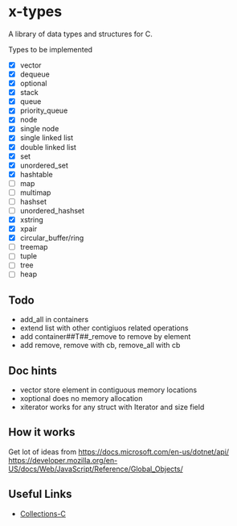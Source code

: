 
# x-types

A library of data types and structures for C.

Types to be implemented

- [x] vector
- [x] dequeue
- [x] optional
- [x] stack
- [x] queue
- [x] priority_queue
- [x] node
- [x] single node
- [x] single linked list
- [x] double linked list
- [x] set
- [x] unordered_set
- [x] hashtable
- [ ] map
- [ ] multimap
- [ ] hashset
- [ ] unordered_hashset
- [x] xstring
- [x] xpair
- [x] circular_buffer/ring
- [ ] treemap
- [ ] tuple
- [ ] tree
- [ ] heap

## Todo

- add_all in containers
- extend list with other contigiuos related operations
- add container##T##_remove to remove by element
- add remove, remove with cb, remove_all with cb

## Doc hints

- vector store element in contiguous memory locations
- xoptional does no memory allocation
- xiterator works for any struct with Iterator and size field

## How it works 

Get lot of ideas from https://docs.microsoft.com/en-us/dotnet/api/ 
https://developer.mozilla.org/en-US/docs/Web/JavaScript/Reference/Global_Objects/

## Useful Links

 - [Collections-C](https://github.com/srdja/Collections-C)